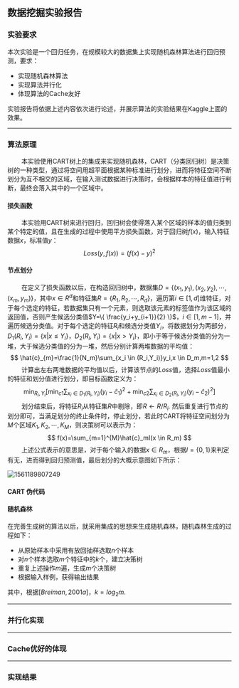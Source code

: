 ## 数据挖掘实验报告

### 实验要求

本次实验是一个回归任务，在规模较大的数据集上实现随机森林算法进行回归预测，要求：

- 实现随机森林算法
- 实现算法并行化
- 体现算法的Cache友好

实验报告将依据上述内容依次进行论述，并展示算法的实验结果在Kaggle上面的效果。

---

### 算法原理

&nbsp;&nbsp;&nbsp;&nbsp;&nbsp;&nbsp;&nbsp;&nbsp;本实验使用CART树上的集成来实现随机森林，CART（分类回归树）是决策树的一种类型，通过将空间用超平面根据某种标准进行划分，进而将特征空间不断划分为互不相交的区域，在输入测试数据进行决策时，会根据样本的特征值进行判断，最终会落入其中的一个区域中。

#### 损失函数

&nbsp;&nbsp;&nbsp;&nbsp;&nbsp;&nbsp;&nbsp;&nbsp;本实验用CART树来进行回归，回归树会使得落入某个区域的样本的值归类到某个特定的值，且在生成的过程中使用平方损失函数，对于回归树$f(x)$，输入特征数据$x$，标准值$y$：
$$
Loss(y,f(x))=(f(x)-y)^2
$$

#### 节点划分 
&nbsp;&nbsp;&nbsp;&nbsp;&nbsp;&nbsp;&nbsp;&nbsp;在定义了损失函数以后，在构造回归树中，数据集$D=\{(x_1,y_1),(x_2,y_2),\cdots,(x_m,y_m) \}$，其中$x \in R^d$和特征集$R=\lbrace R_1,R_2,\cdots,R_d \rbrace$，遍历第$i \in [1,d]$维特征，对于每个选定的特征，若数据集只有一个元素，则选取该元素的标签值作为该区域的返回值，否则产生候选分类值$Y=\{ \frac{y_i+y_{i+1}}{2} \}$，$i \in [1,m-1]$，并遍历候选分类值。对于每个选定的特征$R_i$和候选分类值$Y_i$，将数据划分为两部分，$D_{1}(R_i,Y_i)=\lbrace x | x \le Y_i \rbrace$，$D_{2}(R_i,Y_i)=\lbrace x|x>Y_i\rbrace$，即小于等于候选分类值的分为一堆，大于候选分类值的分为一堆，然后分别计算两堆数据的平均值：
$$
\hat{c}_{m}=\frac{1}{N_m}\sum_{x_i \in (R_i,Y_i)}y_i,x \in D_m,m=1,2
$$
&nbsp;&nbsp;&nbsp;&nbsp;&nbsp;&nbsp;&nbsp;&nbsp;计算出左右两堆数据的平均值以后，计算该节点的$Loss$值，选择$Loss$值最小的特征和划分值进行划分，即目标函数定义为：
$$
\min_{R_i,Y_i}[\min_{c1}\sum_{x_i \in D_1(R_i,Y_i)}(y_i-\hat{c}_1)^2+\min_{c2}\sum_{x_i \in D_2(R_i,Y_i)}(y_i-\hat{c}_2)^2]
$$
&nbsp;&nbsp;&nbsp;&nbsp;&nbsp;&nbsp;&nbsp;&nbsp;划分结束后，将特征$R_i$从特征集$R$中剔除，即$R \leftarrow R / {R_i}$. 然后重复进行节点的划分即可，当满足划分的终止条件时，停止划分，若此时CART将特征空间划分为$M$个区域$K_1,K_2,\cdots,K_M$，则决策树可以表示为：
$$
f(x)=\sum_{m=1}^{M}\hat{c}_mI(x \in R_m)
$$
&nbsp;&nbsp;&nbsp;&nbsp;&nbsp;&nbsp;&nbsp;&nbsp;上述公式表示的意思是，对于每个输入的数据$x \in R_m$，根据$I=\lbrace0,1\rbrace$来判定有无，进而得到回归预测值，最后划分的大概示意图如下所示：

![1561189807249](C:\Users\Alva\AppData\Roaming\Typora\typora-user-images\1561189807249.png)

#### CART 伪代码



#### 随机森林

在完善生成树的算法以后，就采用集成的思想来生成随机森林，随机森林生成的过程如下：

- 从原始样本中采用有放回抽样选取$n$个样本
- 对$n$个样本选取$m$个特征中的$k$个，建立决策树
- 重复上述操作$m$遍，生成$m$个决策树
- 根据输入样例，获得输出结果

其中，根据$[Breiman,2001a]$，$k=log_2m$.

---

### 并行化实现

---

### Cache优好的体现

---

### 实现结果